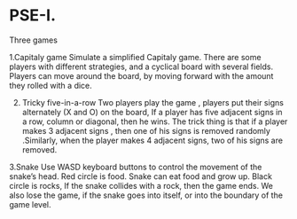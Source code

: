 # PSE-I.
Three games


1.Capitaly game
Simulate a simplified Capitaly game. There are some players with different
strategies, and a cyclical board with several fields. Players can move around the board,
by moving forward with the amount they rolled with a dice. 


2. Tricky five-in-a-row 
Two players play the game , players put their signs alternately (X and O) on the
board, If a player has five adjacent signs in a row, column or diagonal, then he wins.
The trick thing is that if a player makes 3 adjacent signs , then one of his signs is
removed randomly .Similarly, when the player makes 4 adjacent signs, two of his signs
are removed.

3.Snake
Use WASD keyboard buttons to control the movement of the snake’s head.
Red circle is food. Snake can eat food and grow up.
Black circle is rocks, If the snake collides with a rock, then the game ends.
We also lose the game, if the snake goes into itself, or into the boundary of the
game level. 
